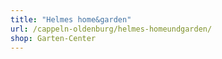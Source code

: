 ```yaml
---
title: "Helmes home&garden"
url: /cappeln-oldenburg/helmes-homeundgarden/
shop: Garten-Center
---
```

